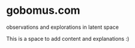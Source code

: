 # gobomus.com
observations and explorations in latent space

This is a space to add content and explanations :)
